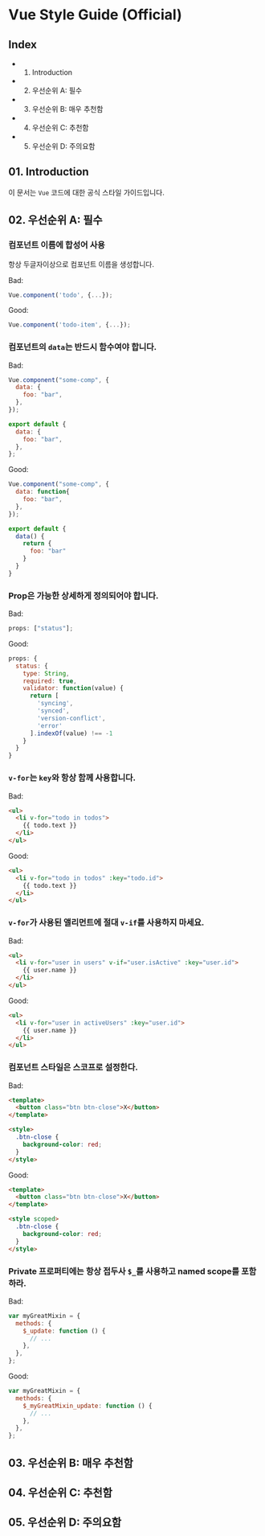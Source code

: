 # Vue Style Guide (Official)

## Index

- 1. Introduction
- 2. 우선순위 A: 필수
- 3. 우선순위 B: 매우 추천함
- 4. 우선순위 C: 추천함
- 5. 우선순위 D: 주의요함

## 01. Introduction

이 문서는 `Vue` 코드에 대한 공식 스타일 가이드입니다.

## 02. 우선순위 A: 필수

### 컴포넌트 이름에 합성어 사용

항상 두글자이상으로 컴포넌트 이름을 생성합니다.

Bad:

```javascript
Vue.component('todo', {...});
```

Good:

```javascript
Vue.component('todo-item', {...});
```

### 컴포넌트의 `data`는 반드시 함수여야 합니다.

Bad:

```javascript
Vue.component("some-comp", {
  data: {
    foo: "bar",
  },
});

export default {
  data: {
    foo: "bar",
  },
};
```

Good:

```javascript
Vue.component("some-comp", {
  data: function{
    foo: "bar",
  },
});

export default {
  data() {
    return {
      foo: "bar"
    }
  }
}
```

### Prop은 가능한 상세하게 정의되어야 합니다.

Bad:

```javascript
props: ["status"];
```

Good:

```javascript
props: {
  status: {
    type: String,
    required: true,
    validator: function(value) {
      return [
        'syncing',
        'synced',
        'version-conflict',
        'error'
      ].indexOf(value) !== -1
    }
  }
}
```

### `v-for`는 `key`와 항상 함께 사용합니다.

Bad:

```html
<ul>
  <li v-for="todo in todos">
    {{ todo.text }}
  </li>
</ul>
```

Good:

```html
<ul>
  <li v-for="todo in todos" :key="todo.id">
    {{ todo.text }}
  </li>
</ul>
```

### `v-for`가 사용된 앨리먼트에 절대 `v-if`를 사용하지 마세요.

Bad:

```html
<ul>
  <li v-for="user in users" v-if="user.isActive" :key="user.id">
    {{ user.name }}
  </li>
</ul>
```

Good:

```html
<ul>
  <li v-for="user in activeUsers" :key="user.id">
    {{ user.name }}
  </li>
</ul>
```

### 컴포넌트 스타일은 스코프로 설정한다.

Bad:

```html
<template>
  <button class="btn btn-close">X</button>
</template>

<style>
  .btn-close {
    background-color: red;
  }
</style>
```

Good:

```html
<template>
  <button class="btn btn-close">X</button>
</template>

<style scoped>
  .btn-close {
    background-color: red;
  }
</style>
```

### Private 프로퍼티에는 항상 접두사 `$_`를 사용하고 named scope를 포함하라.

Bad:

```javascript
var myGreatMixin = {
  methods: {
    $_update: function () {
      // ...
    },
  },
};
```

Good:

```javascript
var myGreatMixin = {
  methods: {
    $_myGreatMixin_update: function () {
      // ...
    },
  },
};
```

## 03. 우선순위 B: 매우 추천함

## 04. 우선순위 C: 추천함

## 05. 우선순위 D: 주의요함

